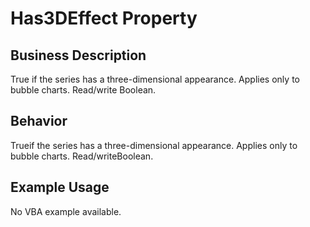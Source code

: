 # Has3DEffect Property

## Business Description
True if the series has a three-dimensional appearance. Applies only to bubble charts. Read/write Boolean.

## Behavior
Trueif the series has a three-dimensional appearance. Applies only to bubble charts. Read/writeBoolean.

## Example Usage
No VBA example available.